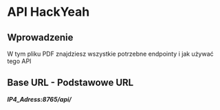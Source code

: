 # API HackYeah

## Wprowadzenie

W tym pliku PDF znajdziesz wszystkie potrzebne endpointy i jak używać tego API

## Base URL - Podstawowe URL

_**IP4_Adress:8765/api/**_